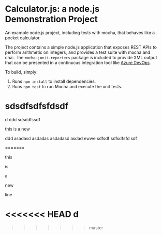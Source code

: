 Calculator.js: a node.js Demonstration Project
==============================================
An example node.js project, including tests with mocha, that behaves like
a pocket calculator.

The project contains a simple node.js application that exposes REST APIs
to perform arithmetic on integers, and provides a test suite with mocha
and chai.  The `mocha-junit-reporters` package is included to provide XML
output that can be presented in a continuous integration tool like
[Azure DevOps](https://azure.com/devops).

To build, simply:

1. Runs `npm install` to install dependencies.
2. Runs `npm test` to run Mocha and execute the unit tests.


sdsdfsdfsfdsdf
=======
  d
  ddd
sdsddfssdf


this is a new

ddd
asadasd
asdadas
asdadasd
asdad
ewwe
sdfsdf
sdfsdfsfd
sdf

=======

this

is

a

new

line

<<<<<<< HEAD
d
=======
>>>>>>> master
